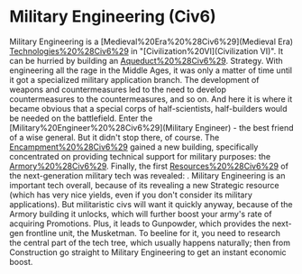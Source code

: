 # Military Engineering (Civ6)

Military Engineering is a [Medieval%20Era%20%28Civ6%29](Medieval Era) [Technologies%20%28Civ6%29](technology) in "[Civilization%20VI](Civilization VI)". It can be hurried by building an [Aqueduct%20%28Civ6%29](Aqueduct).
Strategy.
With engineering all the rage in the Middle Ages, it was only a matter of time until it got a specialized military application branch. The development of weapons and countermeasures led to the need to develop countermeasures to the countermeasures, and so on. And here it is where it became obvious that a special corps of half-scientists, half-builders would be needed on the battlefield. Enter the [Military%20Engineer%20%28Civ6%29](Military Engineer) - the best friend of a wise general.
But it didn't stop there, of course. The [Encampment%20%28Civ6%29](Encampment) gained a new building, specifically concentrated on providing technical support for military purposes: the [Armory%20%28Civ6%29](Armory). Finally, the first [Resources%20%28Civ6%29](Resource) of the next-generation military tech was revealed: .
Military Engineering is an important tech overall, because of its revealing a new Strategic resource (which has very nice yields, even if you don't consider its military applications). But militaristic civs will want it quickly anyway, because of the Armory building it unlocks, which will further boost your army's rate of acquiring Promotions. Plus, it leads to Gunpowder, which provides the next-gen frontline unit, the Musketman. To beeline for it, you need to research the central part of the tech tree, which usually happens naturally; then from Construction go straight to Military Engineering to get an instant economic boost.
